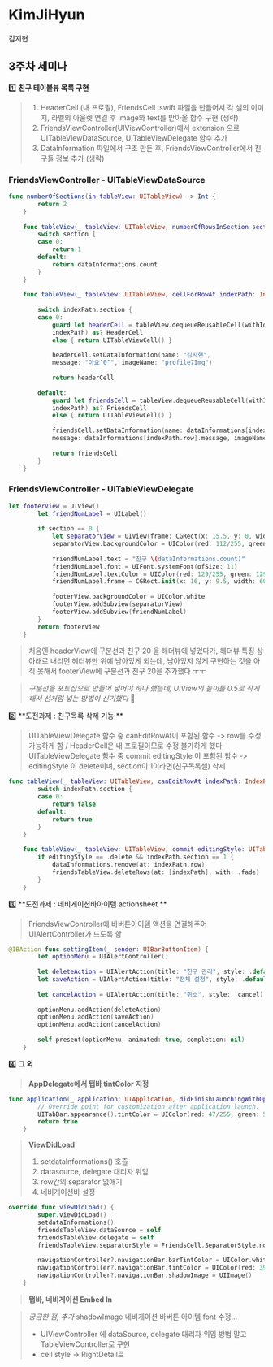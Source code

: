 # KimJiHyun
김지현

## 3주차 세미나

1️⃣ **친구 테이블뷰 목록 구현**

> 1. HeaderCell (내 프로필), FriendsCell .swift 파일을 만들어서 각 셀의 이미지, 라벨의 아울렛 연결 후 image와 text를 받아올 함수 구현 (생략)
> 2. FriendsViewController(UIViewController)에서 extension 으로 UITableViewDataSource, UITableViewDelegate 함수 추가
> 3. DataInformation 파일에서 구조 만든 후, FriendsViewController에서 친구들 정보 추가 (생략)

### FriendsViewController - UITableViewDataSource
```swift
func numberOfSections(in tableView: UITableView) -> Int {
        return 2
    }
    
    func tableView(_ tableView: UITableView, numberOfRowsInSection section: Int) -> Int {
        switch section {
        case 0:
            return 1
        default:
            return dataInformations.count
        }
    }
    
    func tableView(_ tableView: UITableView, cellForRowAt indexPath: IndexPath) -> UITableViewCell {
        
        switch indexPath.section {
        case 0:
            guard let headerCell = tableView.dequeueReusableCell(withIdentifier: HeaderCell.identifier, for:
            indexPath) as? HeaderCell
            else { return UITableViewCell() }
            
            headerCell.setDataInformation(name: "김지현",
            message: "아요^0^", imageName: "profile7Img")
            
            return headerCell
            
        default:
            guard let friendsCell = tableView.dequeueReusableCell(withIdentifier: FriendsCell.identifier, for:
            indexPath) as? FriendsCell
            else { return UITableViewCell() }
            
            friendsCell.setDataInformation(name: dataInformations[indexPath.row].name,
            message: dataInformations[indexPath.row].message, imageName: dataInformations[indexPath.row].imageName)
            
            return friendsCell
        }
    }
```

### FriendsViewController - UITableViewDelegate
```swift
let footerView = UIView()
        let friendNumLabel = UILabel()
        
        if section == 0 {
            let separatorView = UIView(frame: CGRect(x: 15.5, y: 0, width: 345, height: 0.5))
            separatorView.backgroundColor = UIColor(red: 112/255, green: 112/255, blue: 112/255, alpha: 1)
            
            friendNumLabel.text = "친구 \(dataInformations.count)"
            friendNumLabel.font = UIFont.systemFont(ofSize: 11)
            friendNumLabel.textColor = UIColor(red: 129/255, green: 129/255, blue: 129/255, alpha: 1)
            friendNumLabel.frame = CGRect.init(x: 16, y: 9.5, width: 60, height: 17)
            
            footerView.backgroundColor = UIColor.white
            footerView.addSubview(separatorView)
            footerView.addSubview(friendNumLabel)
        }
        return footerView
    }
```
> 처음엔 headerView에 구분선과 친구 20 을 헤더뷰에 넣었다가, 헤더뷰 특징 상 아래로 내리면 헤더뷰만 위에 남아있게 되는데, 남아있지 않게 구현하는 것을 아직 못해서 footerView에 구분선과 친구 20을 추가했다 ㅜㅜ

> *구분선을 포토샵으로 만들어 넣어야 하나 했는데, UIView의 높이를 0.5로 작게 해서 선처럼 넣는 방법이 신기했다* 🤭

2️⃣ **도전과제 : 친구목록 삭제 기능 **

> UITableViewDelegate 함수 중 canEditRowAt이 포함된 함수 -> row를 수정 가능하게 함 / HeaderCell은 내 프로필이므로 수정 불가하게 했다
> UITableViewDelegate 함수 중 commit editingStyle 이 포함된 함수 -> editingStyle 이 delete이며, section이 1이라면(친구목록셀) 삭제
```swift
func tableView(_ tableView: UITableView, canEditRowAt indexPath: IndexPath) -> Bool {
        switch indexPath.section {
        case 0:
            return false
        default:
            return true
        }
    }
    
    func tableView(_ tableView: UITableView, commit editingStyle: UITableViewCell.EditingStyle, forRowAt indexPath: IndexPath) {
        if editingStyle == .delete && indexPath.section == 1 {
            dataInformations.remove(at: indexPath.row)
            friendsTableView.deleteRows(at: [indexPath], with: .fade)
        }
    }
```

3️⃣ **도전과제 : 네비게이션바아이템 actionsheet **

> FriendsViewController에 바버튼아이템 액션을 연결해주어 UIAlertController가 뜨도록 함
```swift
@IBAction func settingItem(_ sender: UIBarButtonItem) {
        let optionMenu = UIAlertController()
            
        let deleteAction = UIAlertAction(title: "친구 관리", style: .default)
        let saveAction = UIAlertAction(title: "전체 설정", style: .default)
            
        let cancelAction = UIAlertAction(title: "취소", style: .cancel)
            
        optionMenu.addAction(deleteAction)
        optionMenu.addAction(saveAction)
        optionMenu.addAction(cancelAction)
            
        self.present(optionMenu, animated: true, completion: nil)
    }
```

4️⃣ **그 외**

> **AppDelegate에서 탭바 tintColor 지정**
```swift
func application(_ application: UIApplication, didFinishLaunchingWithOptions launchOptions: [UIApplication.LaunchOptionsKey: Any]?) -> Bool {
        // Override point for customization after application launch.
        UITabBar.appearance().tintColor = UIColor(red: 47/255, green: 54/255, blue: 62/255, alpha: 1)
        return true
    }
```

> **ViewDidLoad**
> 1. setdataInformations() 호출
> 2. datasource, delegate 대리자 위임
> 3. row간의 separator 없애기
> 4. 네비게이션바 설정
``` swift
override func viewDidLoad() {
        super.viewDidLoad()
        setdataInformations()
        friendsTableView.dataSource = self
        friendsTableView.delegate = self
        friendsTableView.separatorStyle = FriendsCell.SeparatorStyle.none
        
        navigationController?.navigationBar.barTintColor = UIColor.white
        navigationController?.navigationBar.tintColor = UIColor(red: 39/255, green: 39/255, blue: 39/255, alpha: 1)
        navigationController?.navigationBar.shadowImage = UIImage()
    }
```

> **탭바, 네비게이션 Embed In**

> *궁금한 점, 추가*
> shadowImage
> 네비게이션 바버튼 아이템 font 수정...
> + UIViewController 에 dataSource, delegate 대리자 위임 방법 말고 TableViewController로 구현
> + cell style -> RightDetail로
